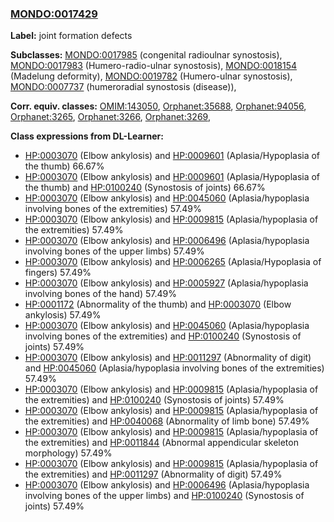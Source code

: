 
### [MONDO:0017429](http://purl.obolibrary.org/obo/MONDO_0017429)
**Label:** joint formation defects

**Subclasses:** [MONDO:0017985](http://purl.obolibrary.org/obo/MONDO_0017985) (congenital radioulnar synostosis), [MONDO:0017983](http://purl.obolibrary.org/obo/MONDO_0017983) (Humero-radio-ulnar synostosis), [MONDO:0018154](http://purl.obolibrary.org/obo/MONDO_0018154) (Madelung deformity), [MONDO:0019782](http://purl.obolibrary.org/obo/MONDO_0019782) (Humero-ulnar synostosis), [MONDO:0007737](http://purl.obolibrary.org/obo/MONDO_0007737) (humeroradial synostosis (disease)), 

**Corr. equiv. classes:** [OMIM:143050](http://purl.obolibrary.org/obo/OMIM_143050), [Orphanet:35688](http://www.orpha.net/ORDO/Orphanet_35688), [Orphanet:94056](http://www.orpha.net/ORDO/Orphanet_94056), [Orphanet:3265](http://www.orpha.net/ORDO/Orphanet_3265), [Orphanet:3266](http://www.orpha.net/ORDO/Orphanet_3266), [Orphanet:3269](http://www.orpha.net/ORDO/Orphanet_3269), 

**Class expressions from DL-Learner:**

- [HP:0003070](http://purl.obolibrary.org/obo/HP_0003070) (Elbow ankylosis) and [HP:0009601](http://purl.obolibrary.org/obo/HP_0009601) (Aplasia/Hypoplasia of the thumb) 66.67%
- [HP:0003070](http://purl.obolibrary.org/obo/HP_0003070) (Elbow ankylosis) and [HP:0009601](http://purl.obolibrary.org/obo/HP_0009601) (Aplasia/Hypoplasia of the thumb) and [HP:0100240](http://purl.obolibrary.org/obo/HP_0100240) (Synostosis of joints) 66.67%
- [HP:0003070](http://purl.obolibrary.org/obo/HP_0003070) (Elbow ankylosis) and [HP:0045060](http://purl.obolibrary.org/obo/HP_0045060) (Aplasia/hypoplasia involving bones of the extremities) 57.49%
- [HP:0003070](http://purl.obolibrary.org/obo/HP_0003070) (Elbow ankylosis) and [HP:0009815](http://purl.obolibrary.org/obo/HP_0009815) (Aplasia/hypoplasia of the extremities) 57.49%
- [HP:0003070](http://purl.obolibrary.org/obo/HP_0003070) (Elbow ankylosis) and [HP:0006496](http://purl.obolibrary.org/obo/HP_0006496) (Aplasia/hypoplasia involving bones of the upper limbs) 57.49%
- [HP:0003070](http://purl.obolibrary.org/obo/HP_0003070) (Elbow ankylosis) and [HP:0006265](http://purl.obolibrary.org/obo/HP_0006265) (Aplasia/Hypoplasia of fingers) 57.49%
- [HP:0003070](http://purl.obolibrary.org/obo/HP_0003070) (Elbow ankylosis) and [HP:0005927](http://purl.obolibrary.org/obo/HP_0005927) (Aplasia/hypoplasia involving bones of the hand) 57.49%
- [HP:0001172](http://purl.obolibrary.org/obo/HP_0001172) (Abnormality of the thumb) and [HP:0003070](http://purl.obolibrary.org/obo/HP_0003070) (Elbow ankylosis) 57.49%
- [HP:0003070](http://purl.obolibrary.org/obo/HP_0003070) (Elbow ankylosis) and [HP:0045060](http://purl.obolibrary.org/obo/HP_0045060) (Aplasia/hypoplasia involving bones of the extremities) and [HP:0100240](http://purl.obolibrary.org/obo/HP_0100240) (Synostosis of joints) 57.49%
- [HP:0003070](http://purl.obolibrary.org/obo/HP_0003070) (Elbow ankylosis) and [HP:0011297](http://purl.obolibrary.org/obo/HP_0011297) (Abnormality of digit) and [HP:0045060](http://purl.obolibrary.org/obo/HP_0045060) (Aplasia/hypoplasia involving bones of the extremities) 57.49%
- [HP:0003070](http://purl.obolibrary.org/obo/HP_0003070) (Elbow ankylosis) and [HP:0009815](http://purl.obolibrary.org/obo/HP_0009815) (Aplasia/hypoplasia of the extremities) and [HP:0100240](http://purl.obolibrary.org/obo/HP_0100240) (Synostosis of joints) 57.49%
- [HP:0003070](http://purl.obolibrary.org/obo/HP_0003070) (Elbow ankylosis) and [HP:0009815](http://purl.obolibrary.org/obo/HP_0009815) (Aplasia/hypoplasia of the extremities) and [HP:0040068](http://purl.obolibrary.org/obo/HP_0040068) (Abnormality of limb bone) 57.49%
- [HP:0003070](http://purl.obolibrary.org/obo/HP_0003070) (Elbow ankylosis) and [HP:0009815](http://purl.obolibrary.org/obo/HP_0009815) (Aplasia/hypoplasia of the extremities) and [HP:0011844](http://purl.obolibrary.org/obo/HP_0011844) (Abnormal appendicular skeleton morphology) 57.49%
- [HP:0003070](http://purl.obolibrary.org/obo/HP_0003070) (Elbow ankylosis) and [HP:0009815](http://purl.obolibrary.org/obo/HP_0009815) (Aplasia/hypoplasia of the extremities) and [HP:0011297](http://purl.obolibrary.org/obo/HP_0011297) (Abnormality of digit) 57.49%
- [HP:0003070](http://purl.obolibrary.org/obo/HP_0003070) (Elbow ankylosis) and [HP:0006496](http://purl.obolibrary.org/obo/HP_0006496) (Aplasia/hypoplasia involving bones of the upper limbs) and [HP:0100240](http://purl.obolibrary.org/obo/HP_0100240) (Synostosis of joints) 57.49%



